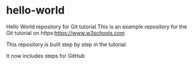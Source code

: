 # hello-world
Hello World repository for Git tutorial 
This is an example repository for the Git tutorial on https:https://www.w3schools.com

This repository is built step by step in the tutorial.

It now includes steps for GitHub
